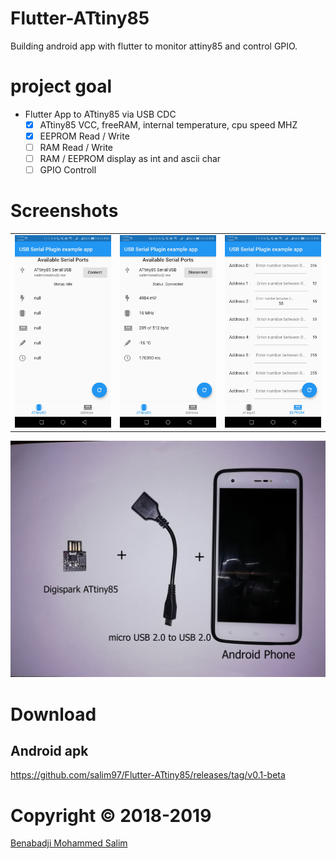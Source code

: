 # Flutter-ATtiny85
Building android app with flutter to monitor attiny85 and control GPIO.

# project goal
- Flutter App to ATtiny85 via USB CDC
    + [X] ATtiny85 VCC, freeRAM, internal temperature, cpu speed MHZ 
    + [X] EEPROM Read / Write
    + [ ] RAM Read / Write
    + [ ] RAM / EEPROM display as int and ascii char
    + [ ] GPIO Controll

# Screenshots

<div style="text-align: center">
    <table>
        <tr>
            <td style="text-align: center">
                    <img src="https://github.com/salim97/Flutter-ATtiny85/blob/master/Screenshots/Screenshot_20190607-165309.jpg" width="200"/>
            </td>            
            <td style="text-align: center">
                    <img src="https://github.com/salim97/Flutter-ATtiny85/blob/master/Screenshots/Screenshot_20190607-165321.jpg" width="200"/>
            </td>
            <td style="text-align: center">
                    <img src="https://github.com/salim97/Flutter-ATtiny85/blob/master/Screenshots/Screenshot_20190607-165337.jpg" width="200" />
            </td>
        </tr>
     </table>

</div>

[![](Screenshots/IMG_20190607_172306.jpg)]()

# Download

## Android apk

https://github.com/salim97/Flutter-ATtiny85/releases/tag/v0.1-beta


# Copyright © 2018-2019

[Benabadji Mohammed Salim](https://github.com/salim97)
